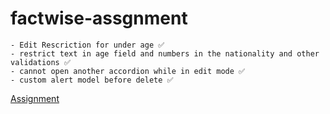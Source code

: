 # factwise-assgnment
    - Edit Rescriction for under age ✅ 
    - restrict text in age field and numbers in the nationality and other validations ✅ 
    - cannot open another accordion while in edit mode ✅ 
    - custom alert model before delete ✅ 


[Assignment](https://github.com/user-attachments/assets/3ee547ce-b813-48c0-adb3-496c3ff64cf8)

